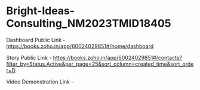 # Bright-Ideas-Consulting_NM2023TMID18405


Dashboard Public Link - https://books.zoho.in/app/60024029851#/home/dashboard

Story Public Link - https://books.zoho.in/app/60024029851#/contacts?filter_by=Status.Active&per_page=25&sort_column=created_time&sort_order=D

Video Demonstration Link -
